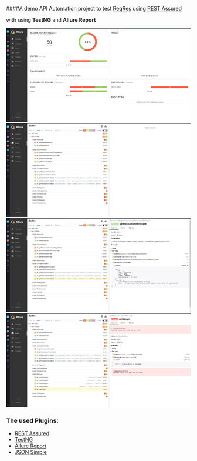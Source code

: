 ####A demo API Automation project to test [ReqRes](https://reqres.in/) using [REST Assured](https://mvnrepository.com/artifact/io.rest-assured/rest-assured)

with using **TestNG** and **Allure Report**


![image01](screenshots/01.jpg)
![image01](screenshots/02.jpg)
![image01](screenshots/03.jpg)
![image01](screenshots/04.jpg)

### The used Plugins:
* [REST Assured](https://mvnrepository.com/artifact/io.rest-assured/rest-assured)
* [TestNG](https://mvnrepository.com/artifact/org.testng/testng)
* [Allure Report](https://mvnrepository.com/artifact/io.qameta.allure/allure-testng)
* [JSON Simple](https://mvnrepository.com/artifact/com.googlecode.json-simple/json-simple)